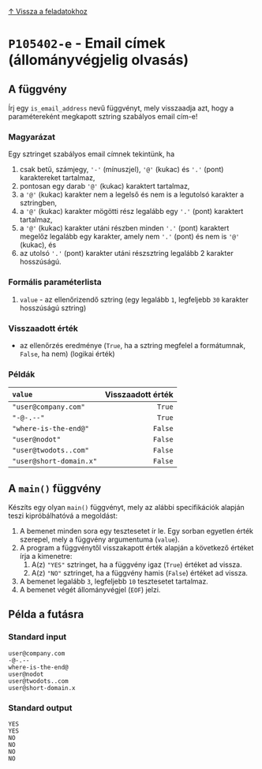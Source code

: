 
[↑ Vissza a feladatokhoz](./README.md)

# `P105402-e` - Email címek (állományvégjelig olvasás)

## A függvény

Írj egy `is_email_address` nevű függvényt, mely visszaadja azt, hogy a paramétereként megkapott sztring szabályos email cím-e!
### Magyarázat
Egy sztringet szabályos email címnek tekintünk, ha

1. csak betű, számjegy, `'-'` (mínuszjel), `'@'` (kukac) és `'.'` (pont) karaktereket tartalmaz,
1. pontosan egy darab `'@'` (kukac) karaktert tartalmaz,
1. a `'@'` (kukac) karakter nem a legelső és nem is a legutolsó karakter a sztringben,
1. a `'@'` (kukac) karakter mögötti rész legalább egy `'.'` (pont) karaktert tartalmaz,
1. a `'@'` (kukac) karakter utáni részben minden `'.'` (pont) karaktert megelőz legalább egy karakter, amely nem `'.'` (pont) és nem is `'@'` (kukac), és
1. az utolsó `'.'` (pont) karakter utáni részsztring legalább 2 karakter hosszúságú.

### Formális paraméterlista

1. `value` - az ellenőrizendő sztring (egy legalább `1`, legfeljebb `30` karakter hosszúságú sztring)

### Visszaadott érték

* az ellenőrzés eredménye (`True`, ha a sztring megfelel a formátumnak, `False`, ha nem) (logikai érték)

### Példák

| `value` | Visszaadott érték | 
| :--- | --: | 
| `"user@company.com"` | `True` | 
| `"-@-.--"` | `True` | 
| `"where-is-the-end@"` | `False` | 
| `"user@nodot"` | `False` | 
| `"user@twodots..com"` | `False` | 
| `"user@short-domain.x"` | `False` | 

## A `main()` függvény

Készíts egy olyan `main()` függvényt, mely az alábbi specifikációk alapján teszi kipróbálhatóvá a megoldást:

1. A bemenet minden sora egy tesztesetet ír le. Egy sorban egyetlen érték szerepel, mely a függvény argumentuma (`value`).
1. A program a függvénytől visszakapott érték alapján a következő értéket írja a kimenetre:
	1. A(z) `"YES"` sztringet, ha a függvény igaz (`True`) értéket ad vissza.
	1. A(z) `"NO"` sztringet, ha a függvény hamis (`False`) értéket ad vissza.
1. A bemenet legalább `3`, legfeljebb `10` tesztesetet tartalmaz.
1. A bemenet végét állományvégjel (`EOF`) jelzi.

## Példa a futásra

### Standard input

```
user@company.com
-@-.--
where-is-the-end@
user@nodot
user@twodots..com
user@short-domain.x
```

### Standard output

```
YES
YES
NO
NO
NO
NO
```